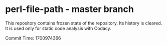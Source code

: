 # perl-file-path - master branch

This repository contains frozen state of the repository.
Its history is cleared. It is used only for static code
analysis with Codacy.

Commit Time: 1700974366